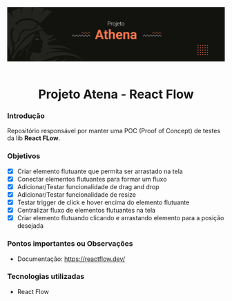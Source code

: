 <div align="center">
	<img src=".github/athena-project-cover.png" alt="Atena"/>
	<br/>
	<br/>
	<h1><strong>Projeto Atena - React Flow</strong></h1>
</div>

### Introdução
Repositório responsável por manter uma POC (Proof of Concept) de testes da lib **React FLow**.

### Objetivos
- [x] Criar elemento flutuante que permita ser arrastado na tela
- [x] Conectar elementos flutuantes para formar um fluxo
- [x] Adicionar/Testar funcionalidade de drag and drop
- [x] Adicionar/Testar funcionalidade de resize
- [x] Testar trigger de click e hover encima do elemento flutuante
- [x] Centralizar fluxo de elementos flutuantes na tela
- [x] Criar elemento flutuando clicando e arrastando elemento para a posição desejada

### Pontos importantes ou Observações
- Documentação: https://reactflow.dev/


### Tecnologias utilizadas
- React Flow  
